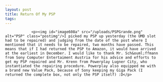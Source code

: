 ```yaml
---
layout: post
title: Return Of My PSP
tags:
---
```



                <p><img id="image608a" src="/uploads/PSPGrande.png" alt="PSP" class="postimg"/>I picked my PSP up yesterday (the UMD slot had to be repaired) and judging from the date of the post where I mentioned that it needs to be repaired, two months have passed. This means that if I had returned the PSP to Amazon, it would have arrived at the earliest in December. I would like to thank Mr. Sch&ouml;ffmann from Sony Computer Entertaiment Austria for his advice and efforts to get my PSP repaired and Mr. Krenn from Powerplay Lugner City, who instantiated the repairing procedure. Powerplay also equipped me with a brand new Value Pack, because of Sony keeping my Giga Pack (I returned the complete box, not only the PSP itself) :D</p>
